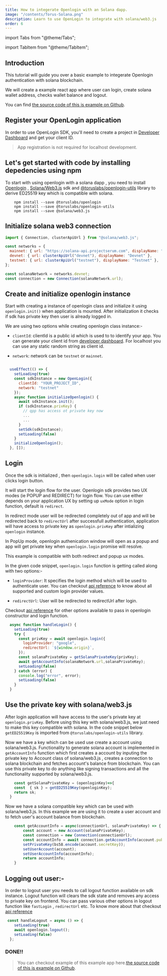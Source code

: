 ```yaml
---
title: How to integerate Openlogin with an Solana dapp.
image: "/contents/Torus-Solana.png"
description: Learn to use OpenLogin to integrate with solana/web3.js
order: 6
---
```


import Tabs from "@theme/Tabs";

import TabItem from "@theme/TabItem";

## Introduction

This tutorial will guide you over a basic example to integerate Openlogin authentication with solana blockchain.

We will create a example react app where user can login, create solana wallet address, checks wallet balance and logout.


You can find [the source code of this is example on Github](https://github.com/torusresearch/openlogin-solana-example).

## Register your OpenLogin application

In order to use OpenLogin SDK, you'll need to create a project in
[Developer Dashboard](https://developer.tor.us) and get your client ID.

> App registration is not required for localhost development.


## Let's get started with code by installing depedencies using npm

To start with using openlogin with a solana dapp , you need to install [Openlogin](https://www.npmjs.com/package/@toruslabs/openlogin) , [Solana/Web3.js](https://solana-labs.github.io/solana-web3.js) sdk and  [@toruslabs/openlogin-utils](https://www.npmjs.com/package/@toruslabs/openlogin-utils) library to derive ED25519 key which is compatible with solana.


```shell
    npm install --save @toruslabs/openlogin
    npm install --save @toruslabs/openlogin-utils
    npm install --save @solana/web3.js
```

## Initialize solana web3 connection


```js
import { Connection, clusterApiUrl } from "@solana/web3.js";

const networks = {
  mainnet: { url: "https://solana-api.projectserum.com", displayName: "Mainnet Beta" },
  devnet: { url: clusterApiUrl("devnet"), displayName: "Devnet" },
  testnet: { url: clusterApiUrl("testnet"), displayName: "Testnet" },
};

const solanaNetwork = networks.devnet;
const connection = new Connection(solanaNetwork.url);

```
## Create and initialize openlogin instance

Start with creating a instance of openlogin class and initialize it using `openlogin.init()` when application is mounted. After initialization it checks if sdk has private key then user is already logged in.

We are using two options while creating openlogin class instance:-

- `clientId`: clientId is a public id which is used to to identify your app. You can generate your client id from [developer dashboard](http://developer.tor.us/). For localhost you can use any static random string as client id.

- `network`: network can be `testnet` or `mainnet`.

```js

  useEffect(() => {
    setLoading(true)
    const sdkInstance = new OpenLogin({
      clientId: "YOUR_PROJECT_ID",
      network: "testnet"
    });
    async function initializeOpenlogin() {
      await sdkInstance.init();
      if (sdkInstance.privKey) {
        // qpp has access ot private key now
        ...
        ...
      }
      setSdk(sdkInstance);
      setLoading(false)
    }
    initializeOpenlogin();
  }, []);

```

## Login

Once the sdk is initialized , then `openlogin.login`
will be called when user clicks login button.

It will start the login flow for the user. Openlogin sdk provides two UX modes (ie POPUP and REDIRECT)
for login flow. You can use either depends on your application UX  by setting up `uxMode` option in login function, default is `redirect`.

In redirect mode user will be redirected completely out of app and will be redirected back to `redirectUrl` after successfull authentication, application will have access to private key as `openlogin.privKey` after intializing `openlogin` instance.

In PopUp mode, openlogin authenication window will open as a popup and app will get private key when  `openlogin.login` promise will resolve.

This example is compatible with both redirect and popup ux modes.

In the given code snippet, `openlogin.login` function is getting called along with two options:-
- `loginProvider`: It specifies the login method which will be used to authenticate user. You can checkout [api reference](https://docs.beta.tor.us/open-login/api-reference) to know about all supported and custom login provider values.

- `redirectUrl`: User will be redirected to redirectUrl after login.

Checkout [api reference](https://docs.beta.tor.us/open-login/api-reference) for other options available to pass in openlogin constructor and login function.

```js
  async function handleLogin() {
    setLoading(true)
    try {
      const privKey = await openlogin.login({
        loginProvider: "google",
        redirectUrl: `${window.origin}`,
      });
      const solanaPrivateKey = getSolanaPrivateKey(privKey);
      await getAccountInfo(solanaNetwork.url,solanaPrivateKey);
      setLoading(false)
    } catch (error) {
      console.log("error", error);
      setLoading(false)
    }
  }

```


## Use the private key with solana/web3.js

After login application will have access to the user's private key at `openlogin.privKey`. Before using this key with solana/web3.js, we just need to make this key compatible with solana. In the code snippet below `getED25519Key` is imported from  `@toruslabs/openlogin-utils` library.

Now we have a key which can be used use create a account using solana/web3.js. Functionality to generate solana account is implemented in `getAccountInfo` function which first creates a account by inputing the private key to Account class of solana/web3.js , creates a connection to solana blockchain and fetches account's balance from blockchain. You can use this private key to do anything like signing transactions and all the functionality supported by solana/web3.js.



```js
    const getSolanaPrivateKey = (openloginKey)=>{
    const  { sk } = getED25519Key(openloginKey);
    return sk;
  }
```

Now we have a solana compatible key which can be used with solana/web3.js. In this example we are using it to create a user account and to fetch user's account balance from blockchain.

```js
    const getAccountInfo = async(connectionUrl, solanaPrivateKey) => {
        const account = new Account(solanaPrivateKey);
        const connection = new Connection(connectionUrl);
        const accountInfo = await connection.getAccountInfo(account.publicKey);
        setPrivateKey(bs58.encode(account.secretKey));
        setUserAccount(account);
        setUserAccountInfo(accountInfo);
        return accountInfo;
    }
```


## Logging out user:-

In order to logout user you needs to call logout function available on sdk instance. Logout function will clears the sdk state and removes any access to private key on frontend.
 You can pass various other options in logout function like `fastLogin` , `redirectUrl` etc. To know more about that checkout [api reference](https://docs.beta.tor.us/open-login/api-reference)

```js
 const handleLogout = async () => {
    setLoading(true)
    await openlogin.logout();
    setLoading(false)
  };
```

### DONE!!

> You can checkout example of this example app here.[the source code of this is example on Github](https://github.com/torusresearch/openlogin-solana-example).
